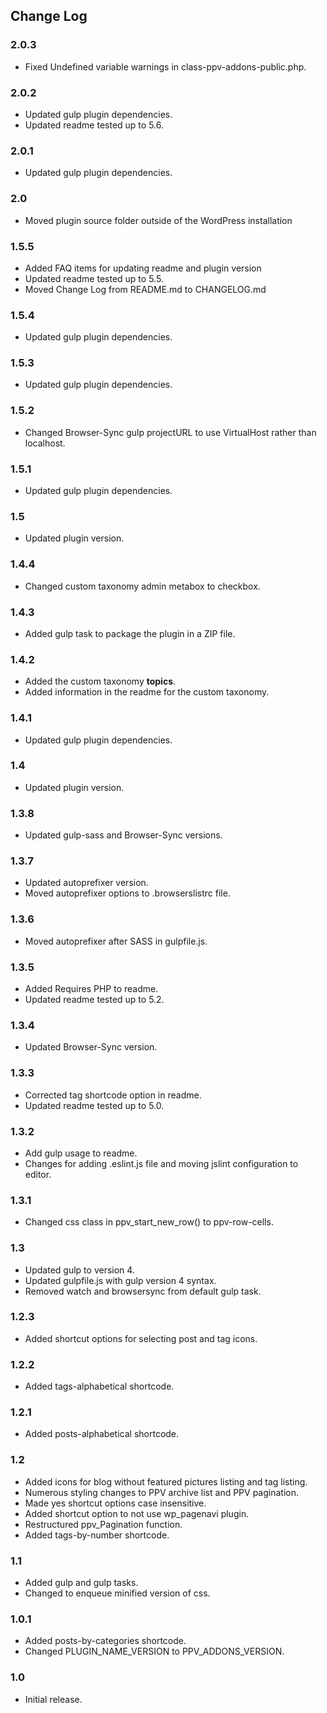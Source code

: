 ## Change Log ##

### 2.0.3 ###
* Fixed Undefined variable warnings in class-ppv-addons-public.php.

### 2.0.2 ###
* Updated gulp plugin dependencies.
* Updated readme tested up to 5.6.

### 2.0.1 ###
* Updated gulp plugin dependencies.

### 2.0 ###
* Moved plugin source folder outside of the WordPress installation

### 1.5.5 ###
* Added FAQ items for updating readme and plugin version
* Updated readme tested up to 5.5.
* Moved Change Log from README.md to CHANGELOG.md

### 1.5.4 ###
* Updated gulp plugin dependencies.

### 1.5.3 ###
* Updated gulp plugin dependencies.

### 1.5.2 ###
* Changed Browser-Sync gulp projectURL to use VirtualHost rather than localhost.

### 1.5.1 ###
* Updated gulp plugin dependencies.

### 1.5 ###
* Updated plugin version.

### 1.4.4 ###
* Changed custom taxonomy admin metabox to checkbox.

### 1.4.3 ###
* Added gulp task to package the plugin in a ZIP file.

### 1.4.2 ###
* Added the custom taxonomy **topics**.
* Added information in the readme for the custom taxonomy.

### 1.4.1 ###
* Updated gulp plugin dependencies.

### 1.4 ###
* Updated plugin version.

### 1.3.8 ###
* Updated gulp-sass and Browser-Sync versions.

### 1.3.7 ###
* Updated autoprefixer version.
* Moved autoprefixer options to .browserslistrc file.

### 1.3.6 ###
* Moved autoprefixer after SASS in gulpfile.js.

### 1.3.5 ###
* Added Requires PHP to readme.
* Updated readme tested up to 5.2.

### 1.3.4 ###
* Updated Browser-Sync version.

### 1.3.3 ###
* Corrected tag shortcode option in readme.
* Updated readme tested up to 5.0.

### 1.3.2 ###
* Add gulp usage to readme.
* Changes for adding .eslint.js file and moving jslint configuration to editor.

### 1.3.1 ###
* Changed css class in ppv_start_new_row() to ppv-row-cells.

### 1.3 ###
* Updated gulp to version 4.
* Updated gulpfile.js with gulp version 4 syntax.
* Removed watch and browsersync from default gulp task.

### 1.2.3 ###
* Added shortcut options for selecting post and tag icons.

### 1.2.2 ###
* Added tags-alphabetical shortcode.

### 1.2.1 ###
* Added posts-alphabetical shortcode.

### 1.2 ###
* Added icons for blog without featured pictures listing and tag listing.
* Numerous styling changes to PPV archive list and PPV pagination.
* Made yes shortcut options case insensitive.
* Added shortcut option to not use wp_pagenavi plugin.
* Restructured ppv_Pagination function.
* Added tags-by-number shortcode.

### 1.1 ###
* Added gulp and gulp tasks.
* Changed to enqueue minified version of css.

### 1.0.1 ###
* Added posts-by-categories shortcode.
* Changed PLUGIN_NAME_VERSION to PPV_ADDONS_VERSION.

### 1.0 ###
* Initial release.
